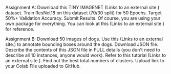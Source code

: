 
Assignment A:
Download this TINY IMAGENET (Links to an external site.) dataset. 
Train ResNet18 on this dataset (70/30 split) for 50 Epochs. Target 50%+ Validation Accuracy. 
Submit Results. Of course, you are using your own package for everything. You can look at this (Links to an external site.) for reference. 

Assignment B:
Download 50 images of dogs. 
Use this (Links to an external site.) to annotate bounding boxes around the dogs.
Download JSON file. 
Describe the contents of this JSON file in FULL details (you don't need to describe all 10 instances, anyone would work). 
Refer to this tutorial (Links to an external site.). Find out the best total numbers of clusters. Upload link to your Colab File uploaded to GitHub. 
